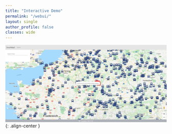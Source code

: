 ```yaml
---
title: "Interactive Demo"
permalink: "/webui/"
layout: single
author_profile: false
classes: wide
---
```


![Interactive Web UI](/assets/images/livedemo.jpg){: .align-center }